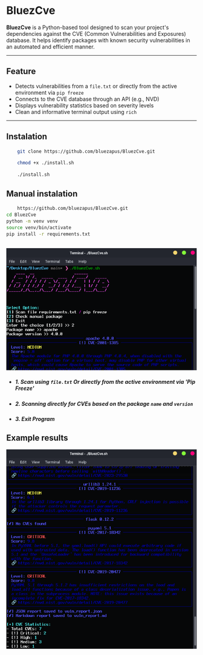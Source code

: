 # BluezCve

**BluezCve** is a Python-based tool designed to scan your project's dependencies against the CVE (Common Vulnerabilities and Exposures) database. It helps identify packages with known security vulnerabilities in an automated and efficient manner.

---

## Feature
- Detects vulnerabilities from a `file.txt` or directly from the active environment via `pip freeze`
- Connects to the CVE database through an API (e.g., NVD)
- Displays vulnerability statistics based on severity levels
- Clean and informative terminal output using `rich`


---

## Instalation

```bash
    git clone https://github.com/bluezapus/BluezCve.git
```
```bash
    chmod +x ./install.sh
```
```bash
    ./install.sh
```

## Manual instalation
```bash
    https://github.com/bluezapus/BluezCve.git
cd BluezCve
python -m venv venv
source venv/bin/activate
pip install -r requirements.txt
```
## 
![Image](images/Screenshot1.png)


- ##### 1. Scan using `file.txt` Or directly from the active environment via 'Pip Freeze'
- ##### 2. Scanning directly for CVEs based on the package `name` and `version`
- ##### 3. Exit Program



## Example results
![Image](images/Screenshot2.png)
